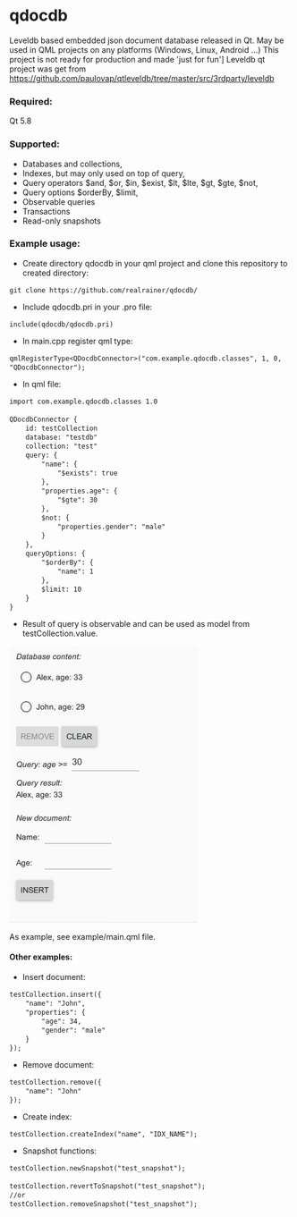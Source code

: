 # qdocdb
Leveldb based embedded json document database released in Qt. May be used in QML projects on any platforms (Windows, Linux, Android ...)
This project is not ready for production and made  'just for fun']
Leveldb qt project was get from https://github.com/paulovap/qtleveldb/tree/master/src/3rdparty/leveldb

### Required:
Qt 5.8

### Supported:
* Databases and collections,
* Indexes, but may only used on top of query,
* Query operators $and, $or, $in, $exist, $lt, $lte, $gt, $gte, $not,
* Query options $orderBy, $limit,
* Observable queries
* Transactions
* Read-only snapshots

### Example usage:
* Create directory qdocdb in your qml project and clone this repository to created directory:
```
git clone https://github.com/realrainer/qdocdb/
```
* Include qdocdb.pri in your .pro file:
```
include(qdocdb/qdocdb.pri)
```
* In main.cpp register qml type:
```
qmlRegisterType<QDocdbConnector>("com.example.qdocdb.classes", 1, 0, "QDocdbConnector");
```
* In qml file:
```
import com.example.qdocdb.classes 1.0

QDocdbConnector {
    id: testCollection
    database: "testdb"
    collection: "test"
    query: {
        "name": {
            "$exists": true
        },
        "properties.age": {
            "$gte": 30
        },
        $not: {
            "properties.gender": "male"
        }
    },
    queryOptions: {
        "$orderBy": {
            "name": 1
        },
        $limit: 10
    }
}
```
* Result of query is observable and can be used as model from testCollection.value.

![Alt text](/qdocdb.png?raw=true "Example usage")

As example, see example/main.qml file.

#### Other examples:

* Insert document:
```
testCollection.insert({
    "name": "John",
    "properties": {
        "age": 34,
        "gender": "male"
    }
});
```
* Remove document:
```
testCollection.remove({
    "name": "John"
});
```
* Create index:
```
testCollection.createIndex("name", "IDX_NAME");
```
* Snapshot functions:
```
testCollection.newSnapshot("test_snapshot");

testCollection.revertToSnapshot("test_snapshot");
//or
testCollection.removeSnapshot("test_snapshot");
```
